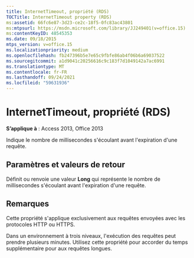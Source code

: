 ```yaml
---
title: InternetTimeout, propriété (RDS)
TOCTitle: InternetTimeout property (RDS)
ms:assetid: 66fc6e87-3d23-ce2c-18f5-0fc83ac43801
ms:mtpsurl: https://msdn.microsoft.com/library/JJ249401(v=office.15)
ms:contentKeyID: 48545353
ms.date: 09/18/2015
mtps_version: v=office.15
ms.localizationpriority: medium
ms.openlocfilehash: fb247396b5e7e65c9fbfe86ab4f06b6a69037522
ms.sourcegitcommit: a1d9041c20256616c9c183f7d1049142a7ac6991
ms.translationtype: MT
ms.contentlocale: fr-FR
ms.lasthandoff: 09/24/2021
ms.locfileid: "59631936"
---
```

# <a name="internettimeout-property-rds"></a>InternetTimeout, propriété (RDS)


**S’applique à** : Access 2013, Office 2013

Indique le nombre de millisecondes s'écoulant avant l'expiration d'une requête.

## <a name="settings-and-return-values"></a>Paramètres et valeurs de retour

Définit ou renvoie une valeur **Long** qui représente le nombre de millisecondes s'écoulant avant l'expiration d'une requête.

## <a name="remarks"></a>Remarques

Cette propriété s'applique exclusivement aux requêtes envoyées avec les protocoles HTTP ou HTTPS.

Dans un environnement à trois niveaux, l'exécution des requêtes peut prendre plusieurs minutes. Utilisez cette propriété pour accorder du temps supplémentaire pour aux requêtes longues.

